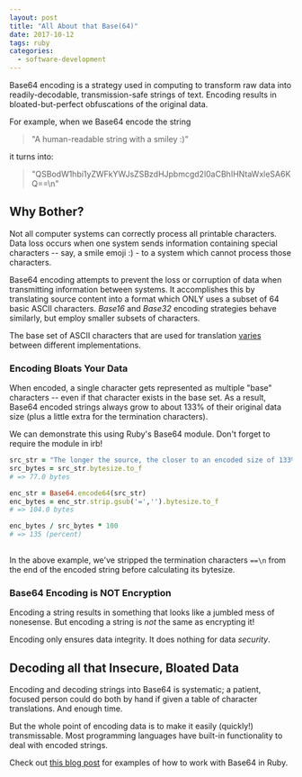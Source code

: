 ```yaml
---
layout: post
title: "All About that Base(64)"
date: 2017-10-12
tags: ruby
categories:
  - software-development
---
```


Base64 encoding is a strategy used in computing to transform raw data into readily-decodable, transmission-safe strings of text. Encoding results in bloated-but-perfect obfuscations of the original data.

For example, when we Base64 encode the string

> "A human-readable string with a smiley :)"

it turns into:

> "QSBodW1hbi1yZWFkYWJsZSBzdHJpbmcgd2l0aCBhIHNtaWxleSA6KQ==\n"

## Why Bother?

Not all computer systems can correctly process all printable characters. Data loss occurs when one system sends information containing special characters -- say, a smile emoji :) - to a system which cannot process those characters.

Base64 encoding attempts to prevent the loss or corruption of data when transmitting information between systems. It accomplishes this by translating source content into a format which ONLY uses a subset of 64 basic ASCII characters. *Base16* and *Base32* encoding strategies behave similarly, but employ smaller subsets of characters.

The base set of ASCII characters that are used for translation [varies](https://en.wikipedia.org/wiki/Base64#Implementations_and_history) between different implementations.


### Encoding Bloats Your Data

When encoded, a single character gets represented as multiple "base" characters -- even if that character exists in the base set. As a result, Base64 encoded strings always grow to about 133% of their original data size (plus a little extra for the termination characters).

We can demonstrate this using Ruby's Base64 module. Don't forget to require the module in irb!

```ruby
src_str = "The longer the source, the closer to an encoded size of 133% of the original!"
src_bytes = src_str.bytesize.to_f 
# => 77.0 bytes

enc_str = Base64.encode64(src_str)
enc_bytes = enc_str.strip.gsub('=','').bytesize.to_f 
# => 104.0 bytes

enc_bytes / src_bytes * 100 
# => 135 (percent)
 
```

In the above example, we've stripped the termination characters `==\n` from the end of the encoded string before calculating its bytesize.


### Base64 Encoding is NOT Encryption

Encoding a string results in something that looks like a jumbled mess of nonesense. But encoding a string is _not_ the same as encrypting it! 

Encoding only ensures data integrity. It does nothing for data _security_.

## Decoding all that Insecure, Bloated Data

Encoding and decoding strings into Base64 is systematic; a patient, focused person could do both by hand if given a table of character translations. And enough time.

But the whole point of encoding data is to make it easily (quickly!) transmissable. Most programming languages have built-in functionality to deal with encoded strings. 

Check out [this blog post](http://blog.bethanywatson.me/ruby/javascript/2017/10/12/decoding-base64-ruby-javascript.html) for examples of how to work with Base64 in Ruby.



 






